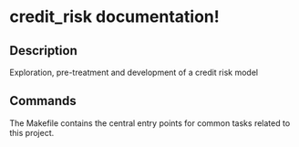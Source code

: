 # credit_risk documentation!

## Description

Exploration, pre-treatment and development of a credit risk model

## Commands

The Makefile contains the central entry points for common tasks related to this project.

